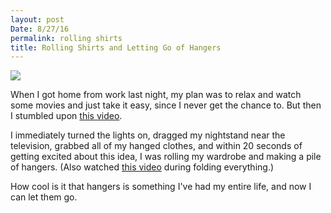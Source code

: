 ```yaml
---
layout: post
Date: 8/27/16
permalink: rolling shirts
title: Rolling Shirts and Letting Go of Hangers
---
```


![][image-1]

When I got home from work last night, my plan was to relax and watch some movies and just take it easy, since I never get the chance to. But then I stumbled upon [this video][1].

I immediately turned the lights on, dragged my nightstand near the television, grabbed all of my hanged clothes, and within 20 seconds of getting excited about this idea, I was rolling my  wardrobe and making a pile of hangers. (Also watched [this video][2] during folding everything.)

How cool is it that hangers is something I've had my entire life, and now I can let them go.

[1]:	https://youtu.be/2X84Dr1zgas
[2]:	https://youtu.be/w1-HMMX_NR8

[image-1]:	https://dl.dropboxusercontent.com/s/yc629h22xghtnt9/IMG_6229.jpeg